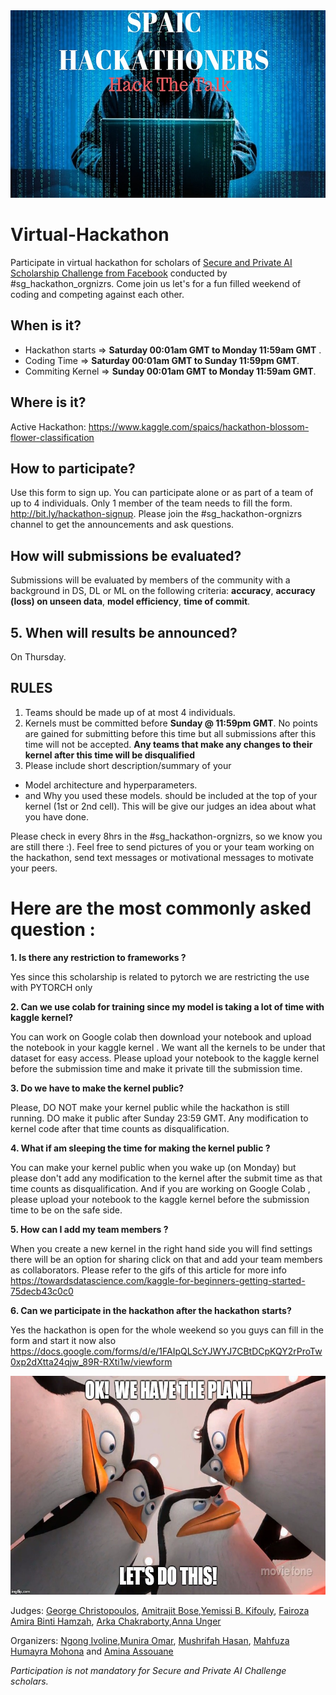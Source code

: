 <img src="images/spaichackathoners.v1.jpg" alt="drawing" height="300" >

# Virtual-Hackathon
Participate in virtual hackathon for scholars of [Secure and Private AI Scholarship 
Challenge from Facebook](https://eu.udacity.com/facebook-AI-scholarship) conducted by #sg_hackathon_orgnizrs. Come join us let's for a fun filled weekend of coding and competing against each other.


## When is it?
- Hackathon starts => **Saturday 00:01am GMT  to Monday 11:59am GMT** .
- Coding Time => **Saturday 00:01am GMT  to Sunday 11:59pm GMT**.
- Commiting Kernel => **Sunday 00:01am GMT  to Monday 11:59am GMT**.


## Where is it?
Active Hackathon: https://www.kaggle.com/spaics/hackathon-blossom-flower-classification


## How to participate?
Use this form to sign up. You can participate alone or as part of a team of up to 4 individuals. Only 1 member of the team needs to fill the form. http://bit.ly/hackathon-signup. Please join the #sg_hackathon-orgnizrs channel to get the announcements and ask questions.


## How will submissions be evaluated?
Submissions will be evaluated by members of the community with a background in DS, DL or ML on the following criteria: **accuracy**, **accuracy (loss) on unseen data**, **model efficiency**, **time of commit**.


## 5. When will results be announced?
On Thursday.


## RULES
1. Teams should be made up of at most 4 individuals.
2. Kernels must be committed before **Sunday @ 11:59pm GMT**. No points are gained for submitting before this time but all submissions after this time will not be accepted. **Any teams that make any changes to their kernel after this time will be disqualified**
3. Please include short description/summary of your
 - Model architecture and hyperparameters.
 - and Why you used these models.
 should be included at the top of your kernel (1st or 2nd cell).
 This will be give our judges an idea about what you have done.
 
Please check in every 8hrs in the #sg_hackathon-orgnizrs, so we know you are still there :). Feel free to send pictures of you or your team working on the hackathon, send text messages or motivational messages to motivate your peers. 

# Here are the most commonly asked question :

**1. Is there any restriction to frameworks ?**

Yes since this scholarship is related to pytorch we are restricting the use with PYTORCH only


**2. Can we use colab for training since my model is taking a lot of time with kaggle kernel?**

You can work on Google colab then download your notebook and upload the notebook in your kaggle kernel . We want all the kernels to be under that dataset for easy access. Please upload your notebook to the kaggle kernel before the submission time and make it private till the submission time.


**3. Do we have to make the kernel public?**

Please, DO NOT make your kernel public while the hackathon is still running.
DO make it public after Sunday 23:59 GMT. Any modification to kernel code after that time counts as disqualification.


**4. What if am sleeping the time for making the kernel public ?**

You can make your kernel public when you wake up (on Monday) but please don't add any modification to the kernel after the submit time as that time counts as disqualification. And if you are working on Google Colab , please upload your notebook to the kaggle kernel before the submission time to be on the safe side.


**5. How can I add my team members ?**

When you create a new kernel in the right hand side you will find settings there will be an option for sharing click on that and add your team members as collaborators. Please refer to the gifs of this article for more info https://towardsdatascience.com/kaggle-for-beginners-getting-started-75decb43c0c0


**6. Can we participate in the hackathon after the hackathon starts?**

Yes the hackathon is open for the whole weekend so you guys can fill in the form and start it now also
https://docs.google.com/forms/d/e/1FAIpQLScYJWYJ7CBtDCpKQY2rProTw0xp2dXtta24qjw_89R-RXti1w/viewform
 
 
 
 
 <img src="images/Ok-We-Have-Lets-Do-This-Meme.jpg" alt="drawing" width="1000" height="350">
 

Judges: [George Christopoulos](https://github.com/geochri), [Amitrajit Bose](https://www.linkedin.com/in/amitrajitbose/),[Yemissi B. Kifouly](https://www.linkedin.com/in/yemissib-kifouly/), [Fairoza Amira Binti Hamzah](https://www.linkedin.com/in/fairoza-amira-binti-hamzah/), [Arka Chakraborty](https://www.linkedin.com/in/arka-chakraborty-96a336145/),[Anna Unger](https://www.linkedin.com/in/annakunger/)


Organizers: [Ngong Ivoline](https://www.linkedin.com/in/ivoline-ngong-96238899/),[Munira Omar](https://www.linkedin.com/in/munniomer/), [Mushrifah Hasan](http://www.linkedin.com/in/mushrifah-hasan), [Mahfuza Humayra Mohona](http://www.linkedin.com/in/mhmohona) and [Amina Assouane](https://www.linkedin.com/in/amina-assouane/)


  *Participation is not mandatory for Secure and Private AI Challenge scholars.*

